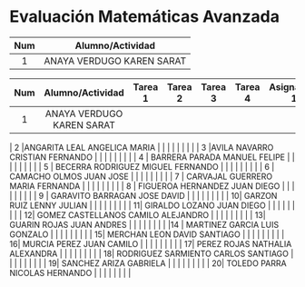 # Evaluación Matemáticas Avanzada
|Num|Alumno/Actividad|
|:---:|:---:       |
| 1    |ANAYA VERDUGO KAREN SARAT |


|Num  |Alumno/Actividad         |Tarea 1|Tarea 2|Tarea 3|Tarea 4|Asignación 1|Asignación 2|Asignación 3|       
|:---:|:---:                    |:---:  |:---:  |:---:  |:---:  |:---:       |:---:       |:---:       |             
| 1   |ANAYA VERDUGO KAREN SARAT|       |       |       |       |            |            |            |



| 2	   |ANGARITA LEAL ANGELICA MARIA |      |         |          |         |              |              |            |
| 3	   |AVILA NAVARRO CRISTIAN FERNANDO |   |         |          |         |              |              |          |
| 4	| BARRERA PARADA MANUEL FELIPE | |         |          |         |              |              |          |
| 5	| BECERRA RODRIGUEZ MIGUEL FERNANDO | |         |          |         |              |              |          |
| 6	| CAMACHO OLMOS JUAN JOSE | |         |          |         |              |              |          |
| 7	| CARVAJAL GUERRERO MARIA FERNANDA | |         |          |         |              |              |          |
| 8	| FIGUEROA HERNANDEZ JUAN DIEGO | |         |          |         |              |              |          |
| 9	| GARAVITO BARRAGAN JOSE DAVID | |         |          |         |              |              |          |
| 10| GARZON RUIZ LENNY JULIAN | |         |          |         |              |              |          |
| 11|	GIRALDO LOZANO JUAN DIEGO | |         |          |         |              |              |          |
| 12| GOMEZ CASTELLANOS CAMILO ALEJANDRO | |         |          |         |              |              |          |
| 13|	GUARIN ROJAS JUAN ANDRES | |         |          |         |              |              |          |
|14	| MARTINEZ GARCIA LUIS GONZALO | |         |          |         |              |              |          |
| 15| MERCHAN LEON DAVID SANTIAGO | |         |          |         |              |              |          |
| 16| MURCIA PEREZ JUAN CAMILO | |         |          |         |              |              |          |
| 17| PEREZ ROJAS NATHALIA ALEXANDRA | |         |          |         |              |              |          |
| 18| RODRIGUEZ SARMIENTO CARLOS SANTIAGO | |         |          |         |              |              |          |
| 19| SANCHEZ ARIZA GABRIELA | |         |          |         |              |              |          |
| 20| TOLEDO PARRA NICOLAS HERNANDO | |         |          |         |              |              |          |
